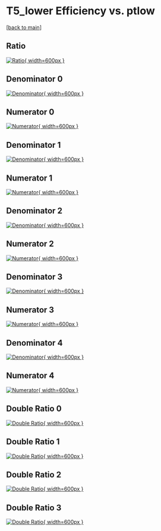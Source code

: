 # T5_lower Efficiency vs. ptlow

[[back to main](./)]



## Ratio

[![Ratio](../mtv/var/T5_lower_vtr_13_0_eff_ptlow.png){ width=600px }](../mtv/var/T5_lower_vtr_13_0_eff_ptlow.pdf)

## Denominator 0

[![Denominator](../mtv/den/T5_lower_vtr_13_0_eff_ptlow_den0.png){ width=600px }](../mtv/den/T5_lower_vtr_13_0_eff_ptlow_den0.pdf)

## Numerator 0

[![Numerator](../mtv/num/T5_lower_vtr_13_0_eff_ptlow_num0.png){ width=600px }](../mtv/num/T5_lower_vtr_13_0_eff_ptlow_num0.pdf)

## Denominator 1

[![Denominator](../mtv/den/T5_lower_vtr_13_0_eff_ptlow_den1.png){ width=600px }](../mtv/den/T5_lower_vtr_13_0_eff_ptlow_den1.pdf)

## Numerator 1

[![Numerator](../mtv/num/T5_lower_vtr_13_0_eff_ptlow_num1.png){ width=600px }](../mtv/num/T5_lower_vtr_13_0_eff_ptlow_num1.pdf)

## Denominator 2

[![Denominator](../mtv/den/T5_lower_vtr_13_0_eff_ptlow_den2.png){ width=600px }](../mtv/den/T5_lower_vtr_13_0_eff_ptlow_den2.pdf)

## Numerator 2

[![Numerator](../mtv/num/T5_lower_vtr_13_0_eff_ptlow_num2.png){ width=600px }](../mtv/num/T5_lower_vtr_13_0_eff_ptlow_num2.pdf)

## Denominator 3

[![Denominator](../mtv/den/T5_lower_vtr_13_0_eff_ptlow_den3.png){ width=600px }](../mtv/den/T5_lower_vtr_13_0_eff_ptlow_den3.pdf)

## Numerator 3

[![Numerator](../mtv/num/T5_lower_vtr_13_0_eff_ptlow_num3.png){ width=600px }](../mtv/num/T5_lower_vtr_13_0_eff_ptlow_num3.pdf)

## Denominator 4

[![Denominator](../mtv/den/T5_lower_vtr_13_0_eff_ptlow_den4.png){ width=600px }](../mtv/den/T5_lower_vtr_13_0_eff_ptlow_den4.pdf)

## Numerator 4

[![Numerator](../mtv/num/T5_lower_vtr_13_0_eff_ptlow_num4.png){ width=600px }](../mtv/num/T5_lower_vtr_13_0_eff_ptlow_num4.pdf)

## Double Ratio 0

[![Double Ratio](../mtv/ratio/T5_lower_vtr_13_0_eff_ptlow_ratio0.png){ width=600px }](../mtv/ratio/T5_lower_vtr_13_0_eff_ptlow_ratio0.pdf)

## Double Ratio 1

[![Double Ratio](../mtv/ratio/T5_lower_vtr_13_0_eff_ptlow_ratio1.png){ width=600px }](../mtv/ratio/T5_lower_vtr_13_0_eff_ptlow_ratio1.pdf)

## Double Ratio 2

[![Double Ratio](../mtv/ratio/T5_lower_vtr_13_0_eff_ptlow_ratio2.png){ width=600px }](../mtv/ratio/T5_lower_vtr_13_0_eff_ptlow_ratio2.pdf)

## Double Ratio 3

[![Double Ratio](../mtv/ratio/T5_lower_vtr_13_0_eff_ptlow_ratio3.png){ width=600px }](../mtv/ratio/T5_lower_vtr_13_0_eff_ptlow_ratio3.pdf)

